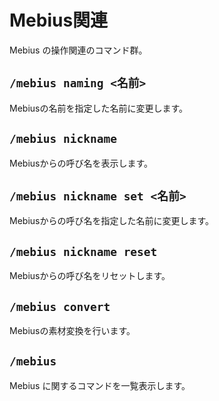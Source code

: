 # Mebius関連

Mebius の操作関連のコマンド群。

## `/mebius naming <名前>`

Mebiusの名前を指定した名前に変更します。

## `/mebius nickname`

Mebiusからの呼び名を表示します。

## `/mebius nickname set <名前>`

Mebiusからの呼び名を指定した名前に変更します。

## `/mebius nickname reset`

Mebiusからの呼び名をリセットします。

## `/mebius convert`

Mebiusの素材変換を行います。

## `/mebius`

Mebius に関するコマンドを一覧表示します。

